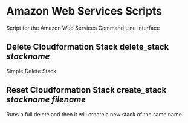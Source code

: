 # Amazon Web Services Scripts
Script for the Amazon Web Services Command Line Interface

## Delete Cloudformation Stack delete_stack *stackname*
Simple Delete Stack

## Reset Cloudformation Stack create_stack *stackname filename*
Runs a full delete and then it will create a new stack of the same name
